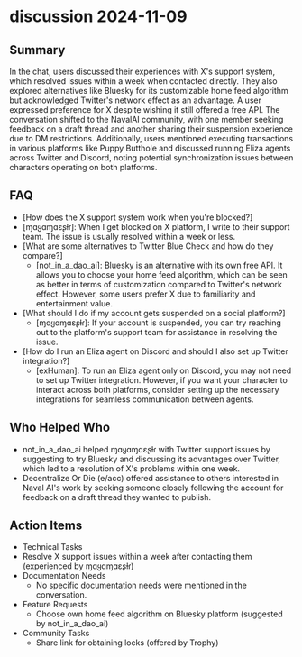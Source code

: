 # discussion 2024-11-09

## Summary

In the chat, users discussed their experiences with X's support system, which resolved issues within a week when
contacted directly. They also explored alternatives like Bluesky for its customizable home feed algorithm but
acknowledged Twitter's network effect as an advantage. A user expressed preference for X despite wishing it still
offered a free API. The conversation shifted to the NavalAI community, with one member seeking feedback on a draft
thread and another sharing their suspension experience due to DM restrictions. Additionally, users mentioned executing
transactions in various platforms like Puppy Butthole and discussed running Eliza agents across Twitter and Discord,
noting potential synchronization issues between characters operating on both platforms.

## FAQ

- [How does the X support system work when you're blocked?]
- [ɱɑყɑɱɑεʂƚɾ]: When I get blocked on X platform, I write to their support team. The issue is usually resolved within a
  week or less.
- [What are some alternatives to Twitter Blue Check and how do they compare?]
    - [not_in_a_dao_ai]: Bluesky is an alternative with its own free API. It allows you to choose your home feed
      algorithm, which can be seen as better in terms of customization compared to Twitter's network effect. However,
      some users prefer X due to familiarity and entertainment value.
- [What should I do if my account gets suspended on a social platform?]
    - [ɱɑყɑɱɑεʂƚɾ]: If your account is suspended, you can try reaching out to the platform's support team for assistance
      in resolving the issue.
- [How do I run an Eliza agent on Discord and should I also set up Twitter integration?]
    - [exHuman]: To run an Eliza agent only on Discord, you may not need to set up Twitter integration. However, if you
      want your character to interact across both platforms, consider setting up the necessary integrations for seamless
      communication between agents.

## Who Helped Who

- not_in_a_dao_ai helped ɱɑყɑɱɑεʂƚɾ with Twitter support issues by suggesting to try Bluesky and discussing its
  advantages over Twitter, which led to a resolution of X's problems within one week.
- Decentralize Or Die (e/acc) offered assistance to others interested in Naval AI's work by seeking someone closely following the account for feedback on a draft thread they wanted to publish.

## Action Items

- Technical Tasks
- Resolve X support issues within a week after contacting them (experienced by ɱɑყɑɱɑεʂƚɾ)
- Documentation Needs
    - No specific documentation needs were mentioned in the conversation.
- Feature Requests
    - Choose own home feed algorithm on Bluesky platform (suggested by not_in_a_dao_ai)
- Community Tasks
    - Share link for obtaining locks (offered by Trophy)
